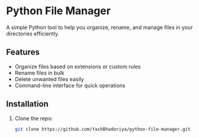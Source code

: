 # Python File Manager

A simple Python tool to help you organize, rename, and manage files in your directories efficiently.

## Features

- Organize files based on extensions or custom rules
- Rename files in bulk
- Delete unwanted files easily
- Command-line interface for quick operations

## Installation

1. Clone the repo:  
   ```bash
   git clone https://github.com/YashBhadoriya/python-file-manager.git
